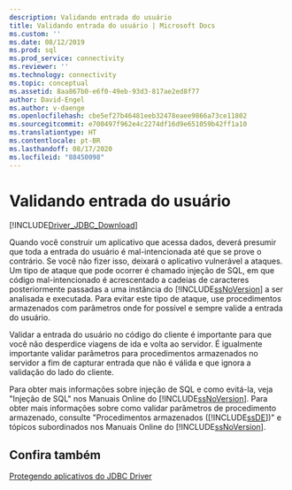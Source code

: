 ```yaml
---
description: Validando entrada do usuário
title: Validando entrada do usuário | Microsoft Docs
ms.custom: ''
ms.date: 08/12/2019
ms.prod: sql
ms.prod_service: connectivity
ms.reviewer: ''
ms.technology: connectivity
ms.topic: conceptual
ms.assetid: 8aa867b0-e6f0-49eb-93d3-817ae2ed8f77
author: David-Engel
ms.author: v-daenge
ms.openlocfilehash: cbe5ef27b46481eeb32478eaee9866a73ce11802
ms.sourcegitcommit: e700497f962e4c2274df16d9e651059b42ff1a10
ms.translationtype: HT
ms.contentlocale: pt-BR
ms.lasthandoff: 08/17/2020
ms.locfileid: "88450098"
---
```

# <a name="validating-user-input"></a>Validando entrada do usuário

[!INCLUDE[Driver_JDBC_Download](../../includes/driver_jdbc_download.md)]

Quando você construir um aplicativo que acessa dados, deverá presumir que toda a entrada do usuário é mal-intencionada até que se prove o contrário. Se você não fizer isso, deixará o aplicativo vulnerável a ataques. Um tipo de ataque que pode ocorrer é chamado injeção de SQL, em que código mal-intencionado é acrescentado a cadeias de caracteres posteriormente passadas a uma instância do [!INCLUDE[ssNoVersion](../../includes/ssnoversion-md.md)] a ser analisada e executada. Para evitar este tipo de ataque, use procedimentos armazenados com parâmetros onde for possível e sempre valide a entrada do usuário.

Validar a entrada do usuário no código do cliente é importante para que você não desperdice viagens de ida e volta ao servidor. É igualmente importante validar parâmetros para procedimentos armazenados no servidor a fim de capturar entrada que não é válida e que ignora a validação do lado do cliente.

Para obter mais informações sobre injeção de SQL e como evitá-la, veja "Injeção de SQL" nos Manuais Online do [!INCLUDE[ssNoVersion](../../includes/ssnoversion-md.md)]. Para obter mais informações sobre como validar parâmetros de procedimento armazenado, consulte "Procedimentos armazenados ([!INCLUDE[ssDE](../../includes/ssde_md.md)])" e tópicos subordinados nos Manuais Online do [!INCLUDE[ssNoVersion](../../includes/ssnoversion-md.md)].

## <a name="see-also"></a>Confira também

[Protegendo aplicativos do JDBC Driver](../../connect/jdbc/securing-jdbc-driver-applications.md)

